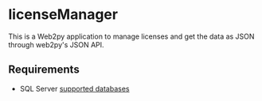 # licenseManager
 This is a  Web2py application to manage licenses and get the data as JSON through web2py's JSON API.
 
## Requirements
 * SQL Server [supported databases](http://web2py.com/books/default/chapter/29/06/the-database-abstraction-layer#Dependencies)

